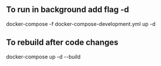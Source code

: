## To run in background add flag -d

docker-compose -f docker-compose-development.yml up -d

## To rebuild after code changes

docker-compose up -d --build